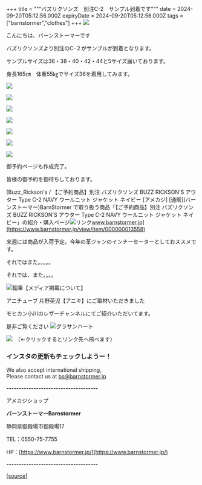 +++
title = """バズリクソンズ　別注C-2　サンプル到着です"""
date = 2024-09-20T05:12:56.000Z
expiryDate = 2024-09-20T05:12:56.000Z
tags = ["barnstormer","clothes"]
+++
[![](https://stat.ameba.jp/user_images/20231023/16/barnstormer-go/b2/03/p/o0420015015354743273.png)](https://ameblo.jp/barnstormer-go/entry-12825670498.html)

こんにちは、バーンストーマーです

バズリクソンズより別注のC-２がサンプルが到着となります。

サンプルサイズは36・38・40・42・44と5サイズ届いております。

身長165㎝　体重55㎏でサイズ36を着用してみます。

[![](https://stat.ameba.jp/user_images/20240920/14/barnstormer-go/e5/0f/j/o0466070015488500232.jpg)](https://stat.ameba.jp/user_images/20240920/14/barnstormer-go/e5/0f/j/o0466070015488500232.jpg)

[![](https://stat.ameba.jp/user_images/20240920/14/barnstormer-go/06/a8/j/o0466070015488500234.jpg)](https://stat.ameba.jp/user_images/20240920/14/barnstormer-go/06/a8/j/o0466070015488500234.jpg)

[![](https://stat.ameba.jp/user_images/20240920/14/barnstormer-go/c5/f6/j/o0466070015488500237.jpg)](https://stat.ameba.jp/user_images/20240920/14/barnstormer-go/c5/f6/j/o0466070015488500237.jpg)

[![](https://stat.ameba.jp/user_images/20240920/14/barnstormer-go/a3/a2/j/o0466070015488500238.jpg)](https://stat.ameba.jp/user_images/20240920/14/barnstormer-go/a3/a2/j/o0466070015488500238.jpg)

[![](https://stat.ameba.jp/user_images/20240920/14/barnstormer-go/6d/0c/j/o0466070015488500240.jpg)](https://stat.ameba.jp/user_images/20240920/14/barnstormer-go/6d/0c/j/o0466070015488500240.jpg)

[![](https://stat.ameba.jp/user_images/20240920/14/barnstormer-go/5f/7f/j/o0466070015488500242.jpg)](https://stat.ameba.jp/user_images/20240920/14/barnstormer-go/5f/7f/j/o0466070015488500242.jpg)

[![](https://stat.ameba.jp/user_images/20240920/14/barnstormer-go/de/c8/j/o0466070015488500245.jpg)](https://stat.ameba.jp/user_images/20240920/14/barnstormer-go/de/c8/j/o0466070015488500245.jpg)

御予約ページも作成完了。

皆様の御予約を御待ちしております。

[Buzz\_Rickson's / 【ご予約商品】別注 バズリクソンズ BUZZ RICKSON'S アウター Type C-2 NAVY ウールニット ジャケット ネイビー \[アメカジ\] \[通販\](バーンストーマー)BarnStormer で取り扱う商品「【ご予約商品】別注 バズリクソンズ BUZZ RICKSON'S アウター Type C-2 NAVY ウールニット ジャケット ネイビー」の紹介・購入ページ![リンク](https://c.stat100.ameba.jp/ameblo/symbols/v3.20.0/svg/gray/editor_link.svg)www.barnstormer.jp](https://www.barnstormer.jp/view/item/000000013558)

来週には商品が入荷予定。今年の革ジャンのインナーセーターとしておススメです。

それではまた。。。。。

それでは、また。。。。

![鉛筆](https://stat100.ameba.jp/blog/ucs/img/char/char3/519.png)【メディア掲載について】

アニチューブ 片野英児【アニキ】にご取材いただきました

モヒカン小川のレザーチャンネルにてご紹介いただいてます。

是非ご覧ください ![グラサンハート](https://stat100.ameba.jp/blog/ucs/img/char/char3/148.png)

[![](https://stat.ameba.jp/user_images/20230412/16/barnstormer-go/6a/23/p/o0108010815269242493.png)](https://www.instagram.com/barnstormer_daily/)　（←クリックするとリンク先へ飛べます）

### インスタの更新もチェックしようー！

We also accept international shipping,  
Please contact us at bs@barnstormer.jp

**\-------------------------------------**

アメカジショップ

**バーンストーマーBarnstormer**

静岡県御殿場市御殿場17

TEL：0550-75-7755

HP：[https://www.barnstormer.jp/](https://www.barnstormer.jp/)

**\-------------------------------------**

[[source]](https://ameblo.jp/barnstormer-go/entry-12868271397.html)
